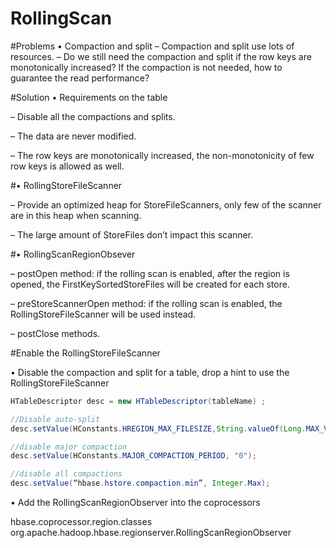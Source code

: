 RollingScan
===========
#Problems
•	Compaction and split
–	Compaction and split use lots of resources.
–	Do we still need the compaction and split if the row keys are monotonically increased? If the compaction is not needed, how to guarantee the read performance?

#Solution
•	Requirements on the table

–	Disable all the compactions and splits.

–	The data are never modified.

–	The row keys are monotonically increased, the non-monotonicity of few row keys is allowed as well.

 
#•	RollingStoreFileScanner

–	Provide an optimized heap for StoreFileScanners, only few of the scanner are in this heap when scanning.

–	The large amount of StoreFiles don’t impact this scanner.

 
#•	RollingScanRegionObsever

–	postOpen method: if the rolling scan is enabled, after the region is opened, the FirstKeySortedStoreFiles will be created for each store.

–	preStoreScannerOpen method: if the rolling scan is enabled, the RollingStoreFileScanner will be used instead.

–	postClose methods.


#Enable the RollingStoreFileScanner

•	Disable the compaction and split for a table, drop a hint to use the RollingStoreFileScanner

```java
HTableDescriptor desc = new HTableDescriptor(tableName) ;

//Disable auto-split
desc.setValue(HConstants.HREGION_MAX_FILESIZE,String.valueOf(Long.MAX_VALUE));

//disable major compaction
desc.setValue(HConstants.MAJOR_COMPACTION_PERIOD, "0");

//disable all compactions
desc.setValue(“hbase.hstore.compaction.min”, Integer.Max);
```

•	Add the RollingScanRegionObserver into the coprocessors

<property>
    <name>hbase.coprocessor.region.classes</name>           
    <value>org.apache.hadoop.hbase.regionserver.RollingScanRegionObserver</value>
</property>

